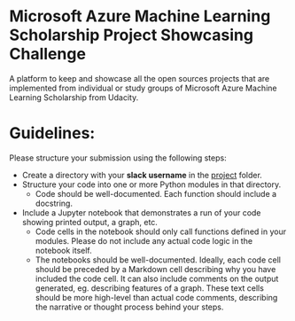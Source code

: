 # Microsoft Azure Machine Learning Scholarship Project Showcasing Challenge

A platform to keep and showcase all the open sources projects that are implemented from individual or study groups of Microsoft Azure Machine Learning Scholarship from Udacity.

# Guidelines:

Please structure your submission using the following steps:
- Create a directory with your **slack username** in the [project](https://github.com/mhmohona/MicrosoftML-ProjectShowcasing/tree/master/project) folder.
- Structure your code into one or more Python modules in that directory.
  - Code should be well-documented. Each function should include a docstring.
- Include a Jupyter notebook that demonstrates a run of your code showing printed output, a graph, etc.
  - Code cells in the notebook should only call functions defined in your modules. Please do not include any actual code logic in the notebook itself.
  - The notebooks should be well-documented. Ideally, each code cell should be preceded by a Markdown cell describing why you have included the code cell. It can also include comments on the output generated, eg. describing features of a graph. These text cells should be more high-level than actual code comments, describing the narrative or thought process behind your steps.
  
  
